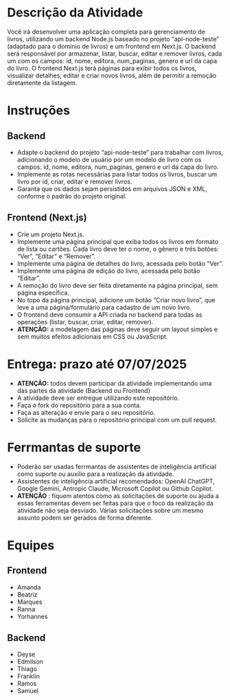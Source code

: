 # Descrição da Atividade

Você irá desenvolver uma aplicação completa para gerenciamento de livros, utilizando um backend Node.js baseado no projeto “api-node-teste” (adaptado para o domínio de livros) e um frontend em Next.js. O backend será responsável por armazenar, listar, buscar, editar e remover livros, cada um com os campos: id, nome, editora, num_paginas, genero e url da capa do livro. O frontend Next.js terá páginas para exibir todos os livros, visualizar detalhes, editar e criar novos livros, além de permitir a remoção diretamente da listagem.

# Instruções

## Backend

* Adapte o backend do projeto “api-node-teste” para trabalhar com livros, adicionando o modelo de usuário por um modelo de livro com os campos: id, nome, editora, num_paginas, genero e url da capa do livro.
* Implemente as rotas necessárias para listar todos os livros, buscar um livro por id, criar, editar e remover livros.
* Garanta que os dados sejam persistidos em arquivos JSON e XML, conforme o padrão do projeto original.

## Frontend (Next.js)

* Crie um projeto Next.js.
* Implemente uma página principal que exiba todos os livros em formato de lista ou cartões. Cada livro deve ter o nome, o gênero e três botões: “Ver”, “Editar” e “Remover”.
* Implemente uma página de detalhes do livro, acessada pelo botão “Ver”.
* Implemente uma página de edição do livro, acessada pelo botão “Editar”.
* A remoção do livro deve ser feita diretamente na página principal, sem página específica.
* No topo da página principal, adicione um botão “Criar novo livro”, que leve a uma página/formulário para cadastro de um novo livro.
* O frontend deve consumir a API criada no backend para todas as operações (listar, buscar, criar, editar, remover).
* **ATENÇÃO:** a modelagem das páginas deve seguir um layout simples e sem muitos efeitos adicionais em CSS ou JavaScript.

# Entrega: prazo até 07/07/2025

* **ATENÇÃO:** todos devem participar da atividade implementando uma das partes da atividade (Backend ou Frontend)
* A atividade deve ser entregue utilizando este repositório.
* Faça o fork do repositório para a sua conta.
* Faça as alteração e envie para o seu repositório.
* Solicite as mudanças para o repositório principal com um pull request.

# Ferrmantas de suporte
* Poderão ser usadas ferrmantas de assistentes de inteligência artificial como suporte ou auxílio para a realização da atividade.
* Assistentes de inteligência artificial recomendados: OpenAI ChatGPT, Google Gemini, Antropic Claude, Microsoft Copilot ou Github Copilot.
* **ATENÇÃO** : fiquem atentos como as solicitações de suporte ou ajuda a essas ferramentas devem ser feitas para que o foco da realização da atividade não seja desviado. Várias solicitações sobre um mesmo assunto podem ser gerados de forma diferente.

# Equipes
## Frontend
* Amanda
* Beatriz
* Marques
* Ranna
* Yorhannes

## Backend
* Deyse
* Edmilson
* Thiago
* Franklin
* Ramos
* Samuel 
